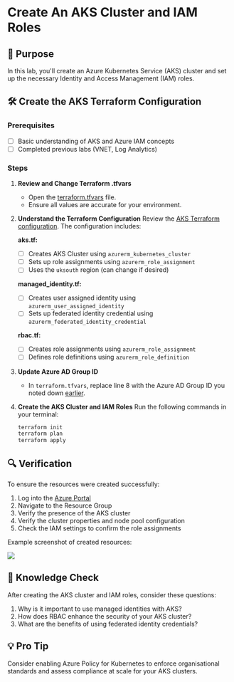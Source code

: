 # Create An AKS Cluster and IAM Roles

## 🎯 Purpose
In this lab, you'll create an Azure Kubernetes Service (AKS) cluster and set up the necessary Identity and Access Management (IAM) roles.

## 🛠️ Create the AKS Terraform Configuration

### Prerequisites
- [ ] Basic understanding of AKS and Azure IAM concepts
- [ ] Completed previous labs (VNET, Log Analytics)

### Steps 

1. **Review and Change Terraform .tfvars**
   - Open the [terraform.tfvars](https://github.com/thomast1906/DevOps-The-Hard-Way-Azure/tree/main/2-Terraform-AZURE-Services-Creation/4-aks/terraform.tfvars) file.
   - Ensure all values are accurate for your environment.

2. **Understand the Terraform Configuration**
   Review the [AKS Terraform configuration](https://github.com/thomast1906/DevOps-The-Hard-Way-Azure/tree/main/2-Terraform-AZURE-Services-Creation/4-aks). The configuration includes:

   **aks.tf:**
   - [ ] Creates AKS Cluster using `azurerm_kubernetes_cluster`
   - [ ] Sets up role assignments using `azurerm_role_assignment`
   - [ ] Uses the `uksouth` region (can change if desired)

   **managed_identity.tf:**
   - [ ] Creates user assigned identity using `azurerm_user_assigned_identity`
   - [ ] Sets up federated identity credential using `azurerm_federated_identity_credential`

   **rbac.tf:**
   - [ ] Creates role assignments using `azurerm_role_assignment`
   - [ ] Defines role definitions using `azurerm_role_definition`

3. **Update Azure AD Group ID**
   - In `terraform.tfvars`, replace line 8 with the Azure AD Group ID you noted down [earlier](https://github.com/thomast1906/DevOps-The-Hard-Way-Azure/blob/main/1-Azure/2-Create-Azure-AD-Group-AKS-Admins.md).

4. **Create the AKS Cluster and IAM Roles**
   Run the following commands in your terminal:
   ```bash
   terraform init
   terraform plan
   terraform apply
   ```

## 🔍 Verification

To ensure the resources were created successfully:
1. Log into the [Azure Portal](https://portal.azure.com)
2. Navigate to the Resource Group
3. Verify the presence of the AKS cluster
4. Verify the cluster properties and node pool configuration
5. Check the IAM settings to confirm the role assignments

Example screenshot of created resources:

![](images/aks.png)

## 🧠 Knowledge Check

After creating the AKS cluster and IAM roles, consider these questions:
1. Why is it important to use managed identities with AKS?
2. How does RBAC enhance the security of your AKS cluster?
3. What are the benefits of using federated identity credentials?

## 💡 Pro Tip

Consider enabling Azure Policy for Kubernetes to enforce organisational standards and assess compliance at scale for your AKS clusters.